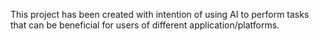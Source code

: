 This project has been created with intention of using AI to perform tasks that can be beneficial for users of different application/platforms.

